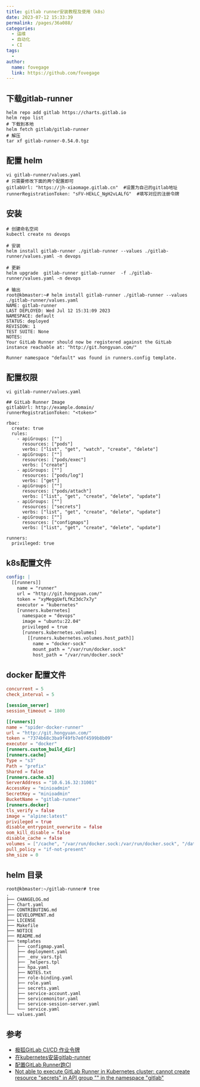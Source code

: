 ```yaml
---
title: gitlab runner安装教程及使用（k8s）
date: 2023-07-12 15:33:39
permalink: /pages/36a088/
categories: 
  - 运维
  - 自动化
  - CI
tags: 
  - 
author: 
  name: fovegage
  link: https://github.com/fovegage
---
```


## 下载gitlab-runner

```
helm repo add gitlab https://charts.gitlab.io
helm repo list
# 下载到本地
helm fetch gitlab/gitlab-runner
# 解压
tar xf gitlab-runner-0.54.0.tgz
```

## 配置 helm

```
vi gitlab-runner/values.yaml
# 只需要修改下面的两个配置即可
gitlabUrl: "https://jh-xiaomage.gitlab.cn"  #设置为自己的gitlab地址
runnerRegistrationToken: "sFV-HEkLC_NgH2vLALfG"  #填写对应的注册令牌
```

## 安装

```
# 创建命名空间
kubectl create ns devops

# 安装
helm install gitlab-runner ./gitlab-runner --values ./gitlab-runner/values.yaml -n devops

# 更新
helm upgrade  gitlab-runner gitlab-runner  -f ./gitlab-runner/values.yaml -n devops

# 输出
root@kbmaster:~# helm install gitlab-runner ./gitlab-runner --values ./gitlab-runner/values.yaml 
NAME: gitlab-runner
LAST DEPLOYED: Wed Jul 12 15:31:09 2023
NAMESPACE: default
STATUS: deployed
REVISION: 1
TEST SUITE: None
NOTES:
Your GitLab Runner should now be registered against the GitLab instance reachable at: "http://git.hongyuan.com/"

Runner namespace "default" was found in runners.config template.
```

## 配置权限

```
vi gitlab-runner/values.yaml

## GitLab Runner Image
gitlabUrl: http://example.domain/
runnerRegistrationToken: "<token>"

rbac:
  create: true
  rules:
    - apiGroups: [""]
      resources: ["pods"]
      verbs: ["list", "get", "watch", "create", "delete"]
    - apiGroups: [""]
      resources: ["pods/exec"]
      verbs: ["create"]
    - apiGroups: [""]
      resources: ["pods/log"]
      verbs: ["get"]
    - apiGroups: [""]
      resources: ["pods/attach"]
      verbs: ["list", "get", "create", "delete", "update"]
    - apiGroups: [""]
      resources: ["secrets"]
      verbs: ["list", "get", "create", "delete", "update"]      
    - apiGroups: [""]
      resources: ["configmaps"]
      verbs: ["list", "get", "create", "delete", "update"]      

runners:
  privileged: true
```

## k8s配置文件

```yaml
config: |
  [[runners]]
    name = "runner"
    url = "http://git.hongyuan.com/"
    token = "xyMegqUefLfKz3dc7x7y"
    executor = "kubernetes"
    [runners.kubernetes]
      namespace = "devops"
      image = "ubuntu:22.04"
      privileged = true
      [runners.kubernetes.volumes]
        [[runners.kubernetes.volumes.host_path]]
          name = "docker-sock"
          mount_path = "/var/run/docker.sock"
          host_path = "/var/run/docker.sock"
```

## docker 配置文件

```toml
concurrent = 5
check_interval = 5

[session_server]
session_timeout = 1800

[[runners]]
name = "spider-docker-runner"
url = "http://git.hongyuan.com/"
token = "7374b68c3ba9f49fb7e0f4599b8b09"
executor = "docker"
[runners.custom_build_dir]
[runners.cache]
Type = "s3"
Path = "prefix"
Shared = false
[runners.cache.s3]
ServerAddress = "10.6.16.32:31001"
AccessKey = "minioadmin"
SecretKey = "minioadmin"
BucketName = "gitlab-runner"
[runners.docker]
tls_verify = false
image = "alpine:latest"
privileged = true
disable_entrypoint_overwrite = false
oom_kill_disable = false
disable_cache = false
volumes = ["/cache", "/var/run/docker.sock:/var/run/docker.sock", "/data/.m2/:/.m2/"]
pull_policy = "if-not-present"
shm_size = 0
```

## helm 目录

```
root@kbmaster:~/gitlab-runner# tree
.
├── CHANGELOG.md
├── Chart.yaml
├── CONTRIBUTING.md
├── DEVELOPMENT.md
├── LICENSE
├── Makefile
├── NOTICE
├── README.md
├── templates
│   ├── configmap.yaml
│   ├── deployment.yaml
│   ├── _env_vars.tpl
│   ├── _helpers.tpl
│   ├── hpa.yaml
│   ├── NOTES.txt
│   ├── role-binding.yaml
│   ├── role.yaml
│   ├── secrets.yaml
│   ├── service-account.yaml
│   ├── servicemonitor.yaml
│   ├── service-session-server.yaml
│   └── service.yaml
└── values.yaml
```

## 参考

- [极狐GitLab CI/CD 作业令牌](https://docs.gitlab.cn/jh/ci/jobs/ci_job_token.html)
- [在kubernetes安装gitlab-runner](https://juejin.cn/post/7148321080766103583)
- [配置GitLab Runner跑CI](https://note.qidong.name/2021/05/gitlab-runner/)
- [Not able to execute GitLab Runner in Kubernetes cluster: cannot create resource "secrets" in API group "" in the namespace "gitlab"](https://stackoverflow.com/questions/69239098/not-able-to-execute-gitlab-runner-in-kubernetes-cluster-cannot-create-resource)